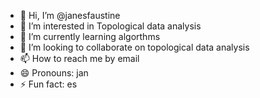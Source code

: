 - 👋 Hi, I’m @janesfaustine
- 👀 I’m interested in Topological data analysis
- 🌱 I’m currently learning algorthms
- 💞️ I’m looking to collaborate on topological data analysis
- 📫 How to reach me by email
- 😄 Pronouns: jan
- ⚡ Fun fact: es

<!---
janesfaustine/janesfaustine is a ✨ special ✨ repository because its `README.md` (this file) appears on your GitHub profile.
You can click the Preview link to take a look at your changes.
--->
